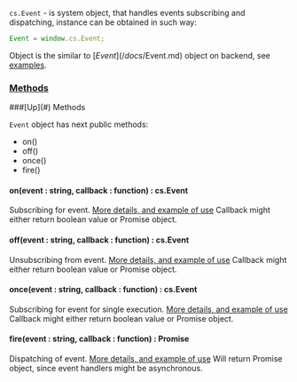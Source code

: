 `cs.Event` - is system object, that handles events subscribing and dispatching, instance can be obtained in such way:
```javascript
Event = window.cs.Event;
```

Object is the similar to [$Event](/docs/$Event.md) object on backend, see [examples](/docs/Events.md).

### [Methods](#methods)

<a name="methods" />
###[Up](#) Methods

`Event` object has next public methods:
* on()
* off()
* once()
* fire()

#### on(event : string, callback : function) : cs.Event
Subscribing for event. [More details, and example of use](/docs/Events.md#wiki-subscribing)
Callback might either return boolean value or Promise object.

#### off(event : string, callback : function) : cs.Event
Unsubscribing from event. [More details, and example of use](/docs/Events.md#wiki-subscribing)
Callback might either return boolean value or Promise object.

#### once(event : string, callback : function) : cs.Event
Subscribing for event for single execution. [More details, and example of use](/docs/Events.md#wiki-subscribing)
Callback might either return boolean value or Promise object.

#### fire(event : string, callback : function) : Promise
Dispatching of event. [More details, and example of use](/docs/Events.md#wiki-dispatching)
Will return Promise object, since event handlers might be asynchronous.
